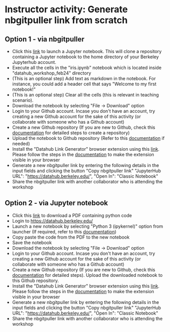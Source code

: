 # Instructor activity: Generate nbgitpuller link from scratch

## Option 1 - via nbgitpuller
 
- Click this [link](https://datahub.berkeley.edu/hub/user-redirect/git-pull?repo=https%3A%2F%2Fgithub.com%2Fds-modules%2FDatahub-Workshop&branch=main&urlpath=tree%2FDatahub-Workshop%2Firis.ipynb) to launch a Jupyter notebook. This will clone a repository containing a Jupyter notebook to the home directory of your Berkeley Jupyterhub account.
- Execute all the cells in the "iris.ipynb" notebook which is located inside "datahub_workshop_feb24" directory
- (This is  an optional step) Add text as markdown in the notebook. For instance, you could add a header cell that says "Welcome to my first notebook!"
- (This is an optional step) Clear all the cells (this is relevant in teaching scenario).
- Download the notebook by selecting "File -> Download" option
- Login to your Github account. Incase you don't have an account, try creating a new Github account for the sake of this activity (or collaborate with someone who has a Github account)
- Create a new Github repository (If you are new to Github, check this [documentation](https://docs.github.com/en/repositories/creating-and-managing-repositories/quickstart-for-repositories) for detailed steps to create a repository) 
- Upload the notebook to Github repository (Refer to this [documentation](https://ds-modules.github.io/curriculum-guide/workflow/pushing-to-github.html?highlight=upload#using-the-web-interface) if needed)
- Install the "Datahub Link Generator" browser extension using this [link](https://chromewebstore.google.com/detail/datahub-link-generator/lnaihiajhgbdabdnghflmjnamjkojpke?hl=en&authuser=1). Please follow the steps in the [documentation](https://ds-modules.github.io/curriculum-guide/workflow/distributing-notebooks.html?highlight=nbgitpuller#nbgitpuller-plugin) to make the extension visible in your browser
- Generate a new nbgitpuller link by entering the following details in the input fields and clicking the button "Copy nbgitpuller link"
"JupyterHub URL": "https://datahub.berkeley.edu/", 
"Open In": "Classic Notebook"
- Share the nbgitpuller link with another collaborator who is attending the workshop


## Option 2 - via Jupyter notebook

- Click this [link](https://drive.google.com/drive/u/1/folders/12qOYTF3JELjBuofxsC4ktLBZFt2GD1TG) to download a PDF containing python code
- Login to https://datahub.berkeley.edu/
- Launch a new notebook by selecting "Python 3 (ipykernel)" option from launcher (If required, refer to this [documentation](https://ds-modules.github.io/curriculum-guide/workflow/creating-notebooks.html?highlight=notebook#create-a-blank-notebook))
- Copy paste the code from the PDF to the new notebook
- Save the notebook
- Download the notebook by selecting "File -> Download" option
- Login to your Github account. Incase you don't have an account, try creating a new Github account for the sake of this activity (or collaborate with someone who has a Github account)
- Create a new Github repository (If you are new to Github, check this [documentation](https://docs.github.com/en/repositories/creating-and-managing-repositories/quickstart-for-repositories) for detailed steps). Upload the downloaded notebook to this Github repository.
- Install the "Datahub Link Generator" browser extension using this [link](https://chromewebstore.google.com/detail/datahub-link-generator/lnaihiajhgbdabdnghflmjnamjkojpke?hl=en&authuser=1). Please follow the steps in the [documentation](https://ds-modules.github.io/curriculum-guide/workflow/distributing-notebooks.html?highlight=nbgitpuller#nbgitpuller-plugin) to make the extension visible in your browser
- Generate a new nbgitpuller link by entering the following details in the input fields and clicking the button "Copy nbgitpuller link"
"JupyterHub URL": "https://datahub.berkeley.edu/", 
"Open In": "Classic Notebook"
- Share the nbgitpuller link with another collaborator who is attending the workshop
